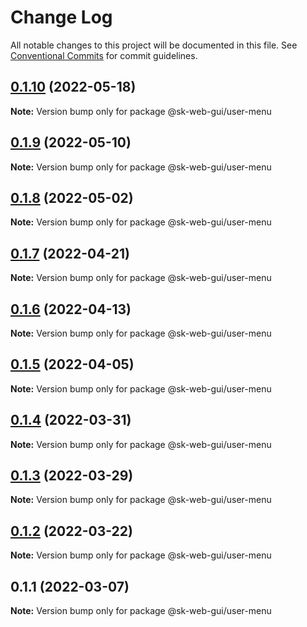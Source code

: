 # Change Log

All notable changes to this project will be documented in this file.
See [Conventional Commits](https://conventionalcommits.org) for commit guidelines.

## [0.1.10](https://github.com/Sundsvallskommun/web-shared-components/compare/@sk-web-gui/user-menu@0.1.9...@sk-web-gui/user-menu@0.1.10) (2022-05-18)

**Note:** Version bump only for package @sk-web-gui/user-menu





## [0.1.9](https://github.com/Sundsvallskommun/web-shared-components/compare/@sk-web-gui/user-menu@0.1.8...@sk-web-gui/user-menu@0.1.9) (2022-05-10)

**Note:** Version bump only for package @sk-web-gui/user-menu





## [0.1.8](https://github.com/Sundsvallskommun/web-shared-components/compare/@sk-web-gui/user-menu@0.1.7...@sk-web-gui/user-menu@0.1.8) (2022-05-02)

**Note:** Version bump only for package @sk-web-gui/user-menu





## [0.1.7](https://github.com/Sundsvallskommun/web-shared-components/compare/@sk-web-gui/user-menu@0.1.6...@sk-web-gui/user-menu@0.1.7) (2022-04-21)

**Note:** Version bump only for package @sk-web-gui/user-menu





## [0.1.6](https://github.com/Sundsvallskommun/web-shared-components/compare/@sk-web-gui/user-menu@0.1.5...@sk-web-gui/user-menu@0.1.6) (2022-04-13)

**Note:** Version bump only for package @sk-web-gui/user-menu





## [0.1.5](https://github.com/Sundsvallskommun/web-shared-components/compare/@sk-web-gui/user-menu@0.1.4...@sk-web-gui/user-menu@0.1.5) (2022-04-05)

**Note:** Version bump only for package @sk-web-gui/user-menu





## [0.1.4](https://github.com/Sundsvallskommun/web-shared-components/compare/@sk-web-gui/user-menu@0.1.3...@sk-web-gui/user-menu@0.1.4) (2022-03-31)

**Note:** Version bump only for package @sk-web-gui/user-menu





## [0.1.3](https://github.com/Sundsvallskommun/web-shared-components/compare/@sk-web-gui/user-menu@0.1.2...@sk-web-gui/user-menu@0.1.3) (2022-03-29)

**Note:** Version bump only for package @sk-web-gui/user-menu





## [0.1.2](https://github.com/Sundsvallskommun/web-shared-components/compare/@sk-web-gui/user-menu@0.1.1...@sk-web-gui/user-menu@0.1.2) (2022-03-22)

**Note:** Version bump only for package @sk-web-gui/user-menu





## 0.1.1 (2022-03-07)

**Note:** Version bump only for package @sk-web-gui/user-menu
